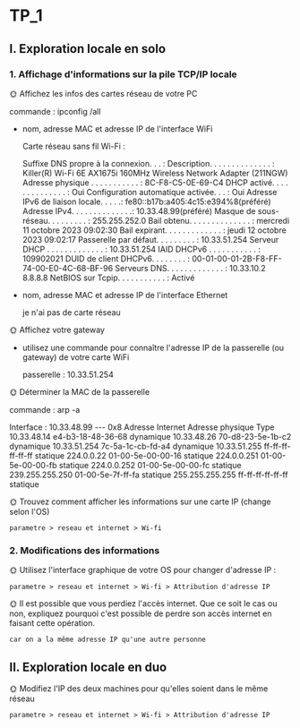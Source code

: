# TP_1

## I. Exploration locale en solo

### 1. Affichage d'informations sur la pile TCP/IP locale

🌞 Affichez les infos des cartes réseau de votre PC 

commande : ipconfig /all

- nom, adresse MAC et adresse IP de l'interface WiFi

   Carte réseau sans fil Wi-Fi :

   Suffixe DNS propre à la connexion. . . :
   Description. . . . . . . . . . . . . . : Killer(R) Wi-Fi 6E AX1675i 160MHz Wireless Network Adapter (211NGW)
   Adresse physique . . . . . . . . . . . : 8C-F8-C5-0E-69-C4
   DHCP activé. . . . . . . . . . . . . . : Oui
   Configuration automatique activée. . . : Oui
   Adresse IPv6 de liaison locale. . . . .: fe80::b17b:a405:4c15:e394%8(préféré)
   Adresse IPv4. . . . . . . . . . . . . .: 10.33.48.99(préféré)
   Masque de sous-réseau. . . . . . . . . : 255.255.252.0
   Bail obtenu. . . . . . . . . . . . . . : mercredi 11 octobre 2023 09:02:30
   Bail expirant. . . . . . . . . . . . . : jeudi 12 octobre 2023 09:02:17
   Passerelle par défaut. . . . . . . . . : 10.33.51.254
   Serveur DHCP . . . . . . . . . . . . . : 10.33.51.254
   IAID DHCPv6 . . . . . . . . . . . : 109902021
   DUID de client DHCPv6. . . . . . . . : 00-01-00-01-2B-F8-FF-74-00-E0-4C-68-BF-96
   Serveurs DNS. . .  . . . . . . . . . . : 10.33.10.2
                                       8.8.8.8
   NetBIOS sur Tcpip. . . . . . . . . . . : Activé

- nom, adresse MAC et adresse IP de l'interface Ethernet

    je n'ai pas de carte réseau

🌞 Affichez votre gateway

- utilisez une commande pour connaître l'adresse IP de la passerelle (ou gateway) de votre carte WiFi

    passerelle : 10.33.51.254

🌞 Déterminer la MAC de la passerelle

commande : arp -a

Interface : 10.33.48.99 --- 0x8
  Adresse Internet      Adresse physique      Type
  10.33.48.14           e4-b3-18-48-36-68     dynamique
  10.33.48.26           70-d8-23-5e-1b-c2     dynamique
  10.33.51.254          7c-5a-1c-cb-fd-a4     dynamique
  10.33.51.255          ff-ff-ff-ff-ff-ff     statique
  224.0.0.22            01-00-5e-00-00-16     statique
  224.0.0.251           01-00-5e-00-00-fb     statique
  224.0.0.252           01-00-5e-00-00-fc     statique
  239.255.255.250       01-00-5e-7f-ff-fa     statique
  255.255.255.255       ff-ff-ff-ff-ff-ff     statique

🌞 Trouvez comment afficher les informations sur une carte IP (change selon l'OS)

```parametre > reseau et internet > Wi-fi```

### 2. Modifications des informations

🌞 Utilisez l'interface graphique de votre OS pour changer d'adresse IP :

```parametre > reseau et internet > Wi-fi > Attribution d'adresse IP```

🌞 Il est possible que vous perdiez l'accès internet. Que ce soit le cas ou non, expliquez pourquoi c'est possible de perdre son accès internet en faisant cette opération.

    car on a la même adresse IP qu'une autre personne

## II. Exploration locale en duo

🌞 Modifiez l'IP des deux machines pour qu'elles soient dans le même réseau

```parametre > reseau et internet > Wi-fi > Attribution d'adresse IP```
